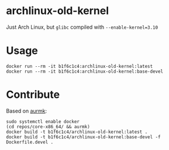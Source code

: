 # archlinux-old-kernel

Just Arch Linux, but `glibc` compiled with `--enable-kernel=3.10`

# Usage

```
docker run --rm -it b1f6c1c4:archlinux-old-kernel:latest
docker run --rm -it b1f6c1c4:archlinux-old-kernel:base-devel
```

# Contribute

Based on [aurmk](https://github.com/b1f6c1c4/aurmk):

```
sudo systemctl enable docker
(cd repos/core-x86_64/ && aurmk)
docker build -t b1f6c1c4/archlinux-old-kernel:latest .
docker build -t b1f6c1c4/archlinux-old-kernel:base-devel -f Dockerfile.devel .
```
